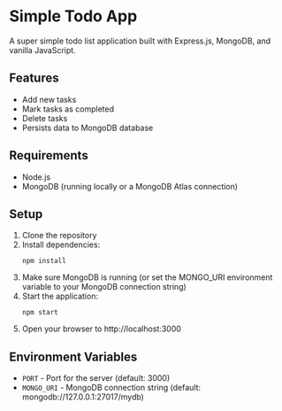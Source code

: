 # Simple Todo App

A super simple todo list application built with Express.js, MongoDB, and vanilla JavaScript.

## Features

- Add new tasks
- Mark tasks as completed
- Delete tasks
- Persists data to MongoDB database

## Requirements

- Node.js
- MongoDB (running locally or a MongoDB Atlas connection)

## Setup

1. Clone the repository
2. Install dependencies:
   ```
   npm install
   ```
3. Make sure MongoDB is running (or set the MONGO_URI environment variable to your MongoDB connection string)
4. Start the application:
   ```
   npm start
   ```
5. Open your browser to http://localhost:3000

## Environment Variables

- `PORT` - Port for the server (default: 3000)
- `MONGO_URI` - MongoDB connection string (default: mongodb://127.0.0.1:27017/mydb) 